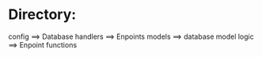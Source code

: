 # Directory:

config ==> Database
handlers ==> Enpoints
models ==> database model
logic ==> Enpoint functions

